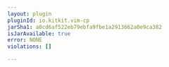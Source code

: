 ```yaml
---
layout: plugin
pluginId: io.kitkit.vim-cp
jarSha1: a0cd6af522eb79ebfa9fbe1a2913662a0e9ca382
isJarAvailable: true
error: NONE
violations: []

---
```


